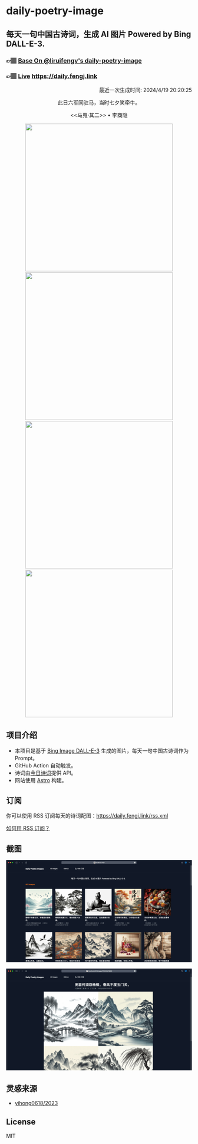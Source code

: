 
# daily-poetry-image

## 每天一句中国古诗词，生成 AI 图片 Powered by Bing DALL-E-3.

### 👉🏽 [Base On @liruifengv's daily-poetry-image](https://github.com/liruifengv/daily-poetry-image)

### 👉🏽 [Live](https://daily.fengj.link) https://daily.fengj.link

<p align="right">
  最近一次生成时间: 2024/4/19 20:20:25
</p>
<p align="center">
此日六军同驻马，当时七夕笑牵牛。
</p>
<p align="center">
<<马嵬·其二>> • 李商隐
</p>
<p align="center">
<img src="https://tse2.mm.bing.net/th/id/OIG3._puwxY3Zpe2IY5XJfurG" height="400" width="400" />
<img src="https://tse1.mm.bing.net/th/id/OIG3.gso56qbhuC3vJQZ0db6c" height="400" width="400" />
<img src="https://tse4.mm.bing.net/th/id/OIG3.KMcaJhXn7i0fTdAUhqXB" height="400" width="400" />
<img src="https://tse4.mm.bing.net/th/id/OIG3.cvxqVMAGGwOzl3f4zPXJ" height="400" width="400" />
</p>

## 项目介绍

-   本项目是基于 [Bing Image DALL-E-3](https://www.bing.com/images/create) 生成的图片，每天一句中国古诗词作为 Prompt。
-   GitHub Action 自动触发。
-   诗词由[今日诗词](https://www.jinrishici.com/)提供 API。
-   网站使用 [Astro](https://astro.build) 构建。

## 订阅

你可以使用 RSS 订阅每天的诗词配图：https://daily.fengj.link/rss.xml

[如何用 RSS 订阅？](https://zhuanlan.zhihu.com/p/55026716)

## 截图

![图片列表](./screenshots/Snipaste_2023-12-28_21-00-26.png)

![图片详情](./screenshots/Snipaste_2023-12-28_21-00-53.png)

## 灵感来源

-   [yihong0618/2023](https://github.com/yihong0618/2023)

## License

MIT
